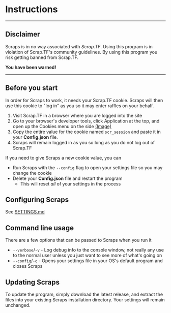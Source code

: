 # Instructions

---

## Disclaimer

Scraps is in no way associated with _Scrap.TF_. Using this program is in violation of Scrap.TF's community guidelines. By using this program you risk getting banned from Scrap.TF.

**You have been warned!**

---

## Before you start

In order for Scraps to work, it needs your Scrap.TF cookie. Scraps will then use this cookie to "log in" as you so it may enter raffles on your behalf.

1. Visit Scrap.TF in a browser where you are logged into the site
2. Go to your browser's developer tools, click Application at the top, and open up the Cookies menu on the side [(Image)](https://i.imgur.com/mJ3hfnr.png)
3. Copy the entire value for the cookie named `scr_session` and paste it in your **Config.json** file.
4. Scraps will remain logged in as you so long as you do not log out of Scrap.TF

If you need to give Scraps a new cookie value, you can

- Run Scraps with the `--config` flag to open your settings file so you may change the cookie
- Delete your **Config.json** file and restart the program
  - This will reset _all_ of your settings in the process

## Configuring Scraps

See [SETTINGS.md](https://github.com/depthbomb/Scraps/blob/master/SETTINGS.md)

## Command line usage

There are a few options that can be passed to Scraps when you run it

* `--verbose`/`-v` - Log debug info to the console window, not really any use to the normal user unless you just want to see more of what's going on
* `--config`/`-c` - Opens your settings file in your OS's default program and closes Scraps

## Updating Scraps

To update the program, simply download the latest release, and extract the files into your existing Scraps installation directory. Your settings will remain unchanged.
